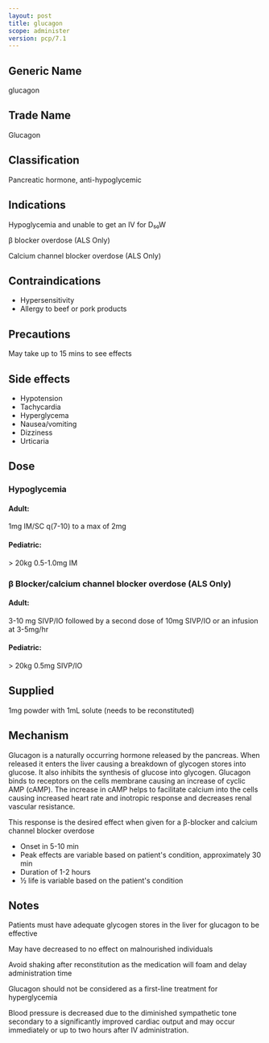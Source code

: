```yaml
---
layout: post
title: glucagon
scope: administer
version: pcp/7.1
---
```


## Generic Name

glucagon

## Trade Name

Glucagon

## Classification

Pancreatic hormone, anti-hypoglycemic

## Indications

Hypoglycemia and unable to get an IV for D₅₀W

β blocker overdose (ALS Only)

Calcium channel blocker overdose (ALS Only)

## Contraindications

- Hypersensitivity
- Allergy to beef or pork products

## Precautions

May take up to 15 mins to see effects

## Side effects

- Hypotension
- Tachycardia
- Hyperglycema
- Nausea/vomiting
- Dizziness
- Urticaria

## Dose

### Hypoglycemia

#### Adult:
1mg IM/SC q(7-10) to a max of 2mg

#### Pediatric:
\> 20kg 0.5-1.0mg IM

### β Blocker/calcium channel blocker overdose (ALS Only)

#### Adult:
3-10 mg SIVP/IO followed by a second dose of 10mg SIVP/IO or an infusion at 3-5mg/hr

#### Pediatric:
\> 20kg 0.5mg SIVP/IO

## Supplied

1mg powder with 1mL solute (needs to be reconstituted)

## Mechanism

Glucagon is a naturally occurring hormone released by the pancreas.
When released it enters the liver causing a breakdown of glycogen stores into glucose.
It also inhibits the synthesis of glucose into glycogen.
Glucagon binds to receptors on the cells membrane causing an increase of cyclic AMP (cAMP).
The increase in cAMP helps to facilitate calcium into the cells causing increased heart rate and inotropic response and decreases renal vascular resistance.

This response is the desired effect when given for a β-blocker and calcium channel blocker overdose

- Onset in 5-10 min
- Peak effects are variable based on patient's condition, approximately 30 min
- Duration of 1-2 hours
- ½ life is variable based on the patient's condition

## Notes

Patients must have adequate glycogen stores in the liver for glucagon to be effective

May have decreased to no effect on malnourished individuals

Avoid shaking after reconstitution as the medication will foam and delay administration time

Glucagon should not be considered as a first-line treatment for hyperglycemia

Blood pressure is decreased due to the diminished sympathetic tone secondary to a significantly improved cardiac output and may occur immediately or up to two hours after IV administration.
